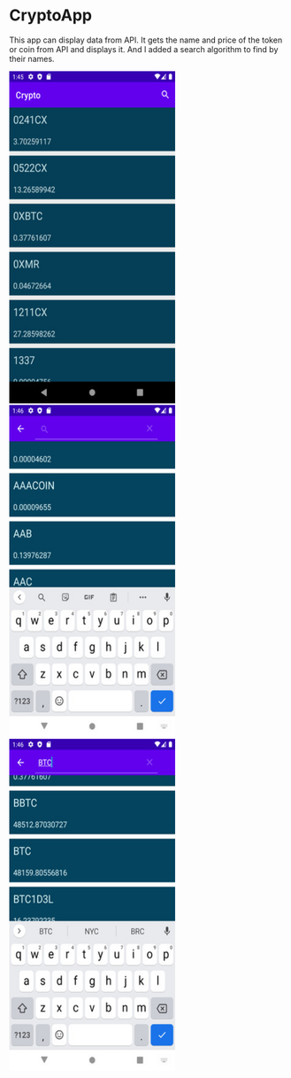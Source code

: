 # CryptoApp

This app can display data from API. It gets the name and price of the token or coin from API and displays it. And I added a search algorithm to find by their names.
 
 <img src="ss2/CryptoHome.png" width="300" height="600">
 
 <img src="ss2/CryptoS1.png" width="300" height="600">
 
 <img src="ss2/CryptoS2.png" width="300" height="600">

